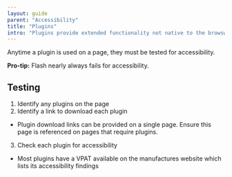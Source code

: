 ```yaml
---
layout: guide
parent: "Accessibility"
title: "Plugins"
intro: "Plugins provide extended functionality not native to the browswer. Examples include PDF, Flash, Shockwave, Silverlight, and Java."
---
```


Anytime a plugin is used on a page, they must be tested for accessibility.

**Pro-tip:** Flash nearly always fails for accessibility.

## Testing

1. Identify any plugins on the page
2. Identify a link to download each plugin
 * Plugin download links can be provided on a single page. Ensure this page is referenced on pages that require plugins.
3. Check each plugin for accessibility
  * Most plugins have a VPAT available on the manufactures website which lists its accessibility findings
